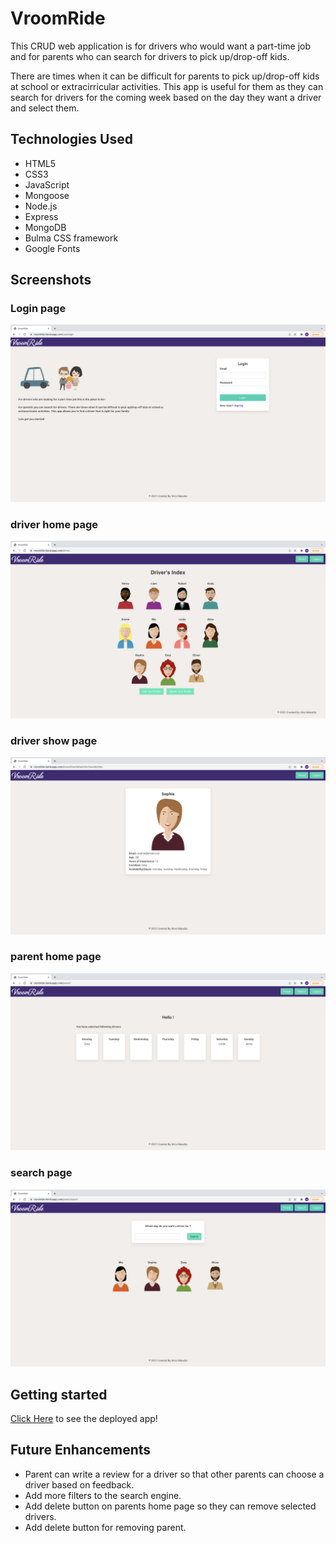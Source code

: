 # VroomRide

This CRUD web application is for drivers who would want a part-time job and for parents who can search for drivers to pick up/drop-off kids.

There are times when it can be difficult for parents to pick up/drop-off kids at school or extracirricular activities. This app is useful for them as they can search for drivers for the coming week based on the day they want a driver and select them.

## Technologies Used

- HTML5
- CSS3
- JavaScript
- Mongoose
- Node.js
- Express
- MongoDB
- Bulma CSS framework
- Google Fonts

## Screenshots
### Login page
![Image of login page](./screen_shots/login_page.png)

### driver home page
![Image of login page](./screen_shots/driver_home_page.png)

### driver show page
![Image of login page](./screen_shots/driver_show_page.png)

### parent home page
![Image of login page](./screen_shots/parent_home_page.png)

### search page
![Image of login page](./screen_shots/search_page.png)

## Getting started

[Click Here](https://vroomride.herokuapp.com/) to see the deployed app!

## Future Enhancements

- Parent can write a review for a driver so that other parents can choose a driver based on feedback.
- Add more filters to the search engine.
- Add delete button on parents home page so they can remove selected drivers.
- Add delete button for removing parent.